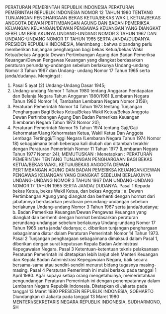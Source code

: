  PERATURAN PEMERINTAH REPUBLIK INDONESIA PERATURAN PEMERINTAH REPUBLIK INDONESIA NOMOR 12 TAHUN 1980 TENTANG TUNJANGAN PENGHARGAAN BEKAS KETUA/BEKAS WAKIL KETUA/BEKAS ANGGOTA DEWAN PERTIMBANGAN AGUNG DAN BADAN PEMERIKSA KEUANGAN KEUANGAN/DEWAN PENGAWAS KEUANGAN YANG DIANGKAT SEBELUM BERLAKUNYA UNDANG-UNDANG NOMOR 3 TAHUN 1967 DAN UNDANG-UNDANG NOMOR 17 TAHUN 1965 SERTA JANDA/DUDANYA PRESIDEN REPUBLIK INDONESIA,
Menimbang :
 bahwa dipandang perlu memberikan tunjangan penghargaan bagi bekas Ketua/bekas Wakil Ketua/bekas Anggota Dewan Pertimbangan Agung dan Badan Pemeriksa Keuangan/Dewan Pengawas Keuangan yang diangkat berdasarkan peraturan perundang-undangan sebelum berlakunya Undang-undang Nomor 3 Tahun 1967 dan Undang- undang Nomor 17 Tahun 1965 serta janda/dudanya.
Mengingat :

1. Pasal 5 ayat (2) Undang-Undang Dasar 1945;
2. Undang-undang Nomor 1 Tahun 1980 tentang Anggaran Pendapatan dan Belanja Negara Tahun Anggaran 1980/1981 (Lembaran Negara Tahun 1980 Nomor 14, Tambahan Lembaran Negara Nomor 3159);
3. Peraturan Pemerintah Nomor 14 Tahun 1973 tentang Tunjangan Penghargaan Bagi Bekas Ketua/Bekas Wakil Ketua/Bekas Anggota Dewan Pertimbangan Agung Dan Badan Pemeriksa Keuangan (Lembaran Negara Tahun 1973 Nomor 20);
4. Peraturan Pemerintah Nomor 15 Tahun 1974 tentang Gaji/Gaji Kehormatan/Uang Kehormatan Ketua, Wakil Ketua Dan Anggota Lembaga Tertinggi/Tinggi Negara (Lembaran Negara Tahun 1974 Nomor 18) sebagaimana telah beberapa kali diubah dan ditambah terakhir dengan Peraturan Pemerintah Nomor 11 Tahun 1977 (Lembaran Negara Tahun 1977 Nomor 24);
MEMUTUSKAN :
 Menetapkan : PERATURAN PEMERINTAH TENTANG TUNJANGAN PENGHARGAAN BAGI BEKAS KETUA/BEKAS WAKIL KETUA/BEKAS ANGGOTA DEWAN PERTIMBANGAN AGUNG DAN BADAN PEMERIKSA KEUANGAN/DEWAN PENGAWAS KEUANGAN YANG DIANGKAT SEBELUM BERLAKUNYA UNDANG-UNDANG NOMOR 3 TAHUN 1967 DAN UNDANG-UNDANG NOMOR 17 TAHUN 1965 SERTA JANDA/ DUDANYA.
Pasal 1
Kepada bekas Ketua, bekas Wakil Ketua, dan bekas Anggota :
a. Dewan Pertimbangan Agung yang diangkat dan berhenti dengan hormat dari jabatannya berdasarkan peraturan perundang-undangan sebelum berlakunya Undang-undang Nomor 3 Tahun 1967 serta janda/dudanya;
b. Badan Pemeriksa Keuangan/Dewan Pengawas Keuangan yang diangkat dan berhenti dengan hormat berdasarkan peraturan perundang-undangan sebelum berlakunya Undang-undang Nomor 17 Tahun 1965 serta janda/ dudanya;
c. diberikan tunjangan penghargaan sebagaimana diatur dalam Peraturan Pemerintah Nomor 14 Tahun 1973.
Pasal 2
Tunjangan penghargaan sebagaimana dimaksud dalam Pasal 1, diberikan dengan surat keputusan Kepala Badan Administrasi Kepegawaian Negara.
Pasal 3
Ketentuan-ketentuan teknis pelaksanaan Peraturan Pemerintah ini ditetapkan lebih lanjut oleh Menteri Keuangan dan Kepala Badan Administrasi Kepegawaian Negara, baik secara bersama-sama atau sendiri-sendiri menurut bidang tugasnya masing- masing.
Pasal 4
Peraturan Pemerintah ini mulai berlaku pada tanggal 1 April 1980. Agar supaya setiap orang mengetahuinya, memerintahkan pengundangan Peraturan Pemerintah ini dengan penempatannya dalam Lembaran Negara Republik Indonesia. Ditetapkan di Jakarta pada tanggal 13 Maret 1980 PRESIDEN REPUBLIK INDONESIA, SOEHARTO Diundangkan di Jakarta pada tanggal 13 Maret 1980 MENTERI/SEKRETARIS NEGARA REPUBLIK INDONESIA, SUDHARMONO, SH